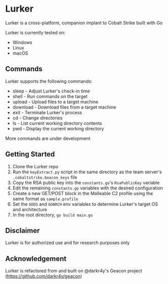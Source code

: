 # Lurker
Lurker is a cross-platform, companion implant to Cobalt Strike built with Go

Lurker is currently tested on:
* Windows
* Linux
* macOS

## Commands
Lurker supports the following commands:
* sleep - Adjust Lurker's check-in time
* shell - Run commands on the target
* upload - Upload files to a target machine
* download - Download files from a target machine
* exit - Terminate Lurker's process
* cd - Change directories
* ls - List current working directory contents
* pwd - Display the current working directory

More commands are under development

## Getting Started
1. Clone the Lurker repo
2. Run the `keyExtract.py` script in the same directory as the team server's `.cobaltstrike.beacon_keys` file
3. Copy the RSA public key into the `constants.go`'s `RsaPublicKey` variable
4. Edit the remaining `constants.go` variables with the desired configuration
5. Create a new GET/POST block in the Malleable C2 profile using the same format as `sample.profile`
6. Set the `GOOS` and `GOARCH` env variables to determine Lurker's target OS and architecture
7. In the root directory, `go build main.go`

## Disclaimer
Lurker is for authorized use and for research purposes only

## Acknowledgement
Lurker is refactored from and built on @darkr4y's Geacon project (https://github.com/darkr4y/geacon)
